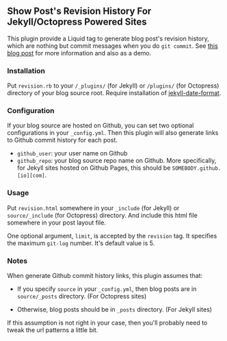 ## Show Post's Revision History For Jekyll/Octopress Powered Sites

This plugin provide a Liquid tag to generate blog post's revision history, which
are nothing but commit messages when you do `git commit`. See [this blog
post][blog] for more information and also as a demo.

[blog]: http://jhshi.me/2013/11/17/post-revision-plugin-for-octopress/

### Installation
Put `revision.rb` to your `/_plugins/` (for Jekyll) or `/plugins/` (for
Octopress) directory of your blog source root. Require installation of
[jekyll-date-format][df].

[df]: https://github.com/imathis/jekyll-date-format

### Configuration
If your blog source are hosted on Github, you can set two optional
configurations in your `_config.yml`. Then this plugin will also generate links
to Github commit history for each post.

- `github_user`: your user name on Github
- `github_repo`: your blog source repo name on Github. More specifically, for Jekyll sites
  hosted on Github Pages, this should be `SOMEBODY.github.[io][com]`.


### Usage
Put `revision.html` somewhere in your `_include` (for Jekyll) or
`source/_include` (for Octopress) directory. And include this html file
somewhere in your post layout file.

One optional argument, `limit`, is accepted by the `revision` tag. It specifies
the maximum `git-log` number. It's default value is 5.


### Notes

When generate Github commit history links, this plugin assumes that:

- If you specify `source` in your `_config.yml`, then blog posts are in
  `source/_posts` directory. (For Octopress sites)

- Otherwise, blog posts should be in `_posts` directory. (For Jekyll sites)

If this assumption is not right in your case, then you'll probably need to tweak
the url patterns a little bit.

